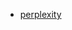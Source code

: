 - [perplexity](https://www.perplexity.ai/search/i-want-to-know-the-context-in-kgfIOTM0QGKltgDCOf3H1A)

